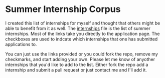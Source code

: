 # Summer Internship Corpus

I created this list of internships for myself and thought that others might be able to benefit from it as well.
The [internships](INTERNSHIPS.md) file is the list of summer internships. Most of the links take you directly to the application page. The checkboxes are used to indcate which internships that one has submitted applications to.

You can just use the links provided or you could fork the repo, remove my checkmarks, and start adding your own. Please let me know of anyother internships that you'd like to add to the list. Either fork the repo add a internship and submit a pull request or just contact me and I'll add it. 
